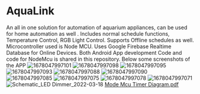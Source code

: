 # AquaLink
An all in one solution for automation of aquarium appliances, can be used for home automation as well . Includes normal schedule functions, Temperature Control, RGB Light Control. Supports Offline schedules as well. 
Microcontroller used is Node MCU.
Uses Google Firebase Realtime Database for Online Devices.
Both Android App development Code and code for NodeMcu is shared in this repository.
Below some screenshots of the APP
![1678047997101](https://user-images.githubusercontent.com/119128158/222984249-d73330f2-cb3a-4e90-84f8-1edcd9540495.jpg)
![1678047997098](https://user-images.githubusercontent.com/119128158/222984281-65a7d4c8-e8f5-4e13-80d4-a3892a3ffa04.jpg)
![1678047997095](https://user-images.githubusercontent.com/119128158/222984294-cbcd70b7-e45a-4897-b192-79c36d9c8a7c.jpg)
![1678047997093](https://user-images.githubusercontent.com/119128158/222984314-0fd6a32c-d0a5-456d-aa9d-09b149eb7e3f.jpg)
![1678047997088](https://user-images.githubusercontent.com/119128158/222984328-420c7f01-ec37-4b71-9f87-589d87b86e2f.jpg)
![1678047997090](https://user-images.githubusercontent.com/119128158/222984340-59fd199c-5562-4a88-9c8a-68ad697848ed.jpg)
![1678047997085](https://user-images.githubusercontent.com/119128158/222984371-4117196b-64a8-45dc-a96e-2d1c26e21dca.jpg)
![1678047997075](https://user-images.githubusercontent.com/119128158/222984401-07431e69-4819-454c-9de3-913e6700c36e.jpg)
![1678047997078](https://user-images.githubusercontent.com/119128158/222984411-08d51a90-62d6-41bc-8c06-1bf4e46b0c34.jpg)
![1678047997071](https://user-images.githubusercontent.com/119128158/222984418-8fee806c-65bc-468e-8eec-d0e28c301194.jpg)
![Schematic_LED Dimmer_2022-03-18](https://user-images.githubusercontent.com/119128158/222984481-17ae7b1f-0ca0-479f-9e2c-cabc3cd6ab2d.png)
[Mode Mcu Timer Diagram.pdf](https://github.com/rmpd94/AquaLink/files/10892892/Mode.Mcu.Timer.Diagram.pdf)

